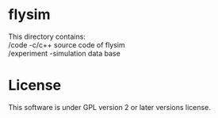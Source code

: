 # flysim
This directory contains:  
/code  -c/c++ source code of flysim  
/experiment  -simulation data base  

# License
This software is under GPL version 2 or later versions license.
